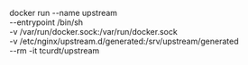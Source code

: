docker run --name upstream \
  --entrypoint /bin/sh \
  -v /var/run/docker.sock:/var/run/docker.sock \
  -v /etc/nginx/upstream.d/generated:/srv/upstream/generated \
  --rm -it tcurdt/upstream
